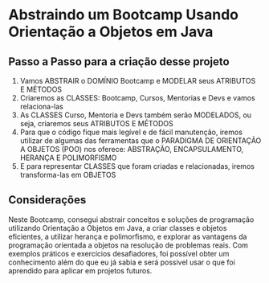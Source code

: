 # Abstraindo um Bootcamp Usando Orientação a Objetos em Java


## Passo a Passo para a criação desse projeto

1. Vamos ABSTRAIR o DOMÍNIO Bootcamp e MODELAR seus ATRIBUTOS E MÉTODOS
2. Criaremos as CLASSES: Bootcamp, Cursos, Mentorias e Devs e vamos relaciona-las
3. As CLASSES Curso, Mentoria e Devs também serão MODELADOS, ou seja, criaremos seus ATRIBUTOS E MÉTODOS
4. Para que o código fique mais legível e de fácil manutenção, iremos utilizar de algumas das ferramentas que o PARADIGMA DE ORIENTAÇÃO A OBJETOS (POO) nos oferece: ABSTRAÇÃO, ENCAPSULAMENTO, HERANÇA E POLIMORFISMO
5. E para representar CLASSES que foram criadas e relacionadas, iremos transforma-las em OBJETOS


## Considerações

Neste Bootcamp, consegui abstrair conceitos e soluções de programação utilizando Orientação a Objetos em Java, a criar classes e objetos eficientes, a utilizar herança e polimorfismo, e explorar as vantagens da programação orientada a objetos na resolução de problemas reais. Com exemplos práticos e exercícios desafiadores, foi possível obter um conhecimento além do que eu já sabia e será possivel usar o que foi aprendido para aplicar em projetos futuros.


